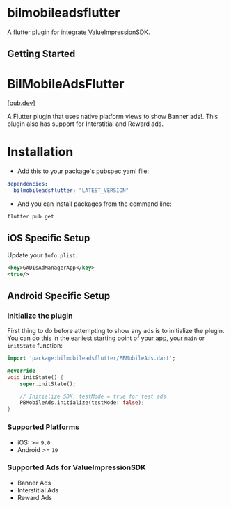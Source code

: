 # bilmobileadsflutter

A flutter plugin for integrate ValueImpressionSDK.

## Getting Started
# BilMobileAdsFlutter
[[pub.dev]](https://pub.dartlang.org/packages/bilmobileadsflutter)

A Flutter plugin that uses native platform views to show Banner ads!. This plugin also has support for Interstitial and Reward ads.

# Installation

- Add this to your package's pubspec.yaml file:

```yaml
dependencies:
  bilmobileadsflutter: "LATEST_VERSION"

```

- And you can install packages from the command line:

```sh
flutter pub get
```

## iOS Specific Setup
Update your `Info.plist`.
```xml
<key>GADIsAdManagerApp</key>
<true/>
```

## Android Specific Setup

### Initialize the plugin

First thing to do before attempting to show any ads is to initialize the plugin. You can do this in the earliest starting point of your app, your `main` or `initState` function:

```dart
import 'package:bilmobileadsflutter/PBMobileAds.dart';

@override
void initState() {
    super.initState();

    // Initialize SDK: testMode = true for test ads
    PBMobileAds.initialize(testMode: false);
}
```

### Supported Platforms
- iOS: >= `9.0`
- Android >= `19`

### Supported Ads for ValueImpressionSDK
- Banner Ads
- Interstitial Ads
- Reward Ads
